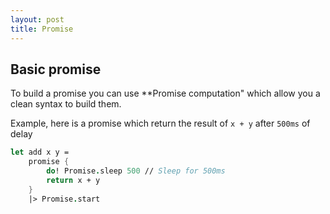 ```yaml
---
layout: post
title: Promise
---
```


## Basic promise

To build a promise you can use **Promise computation" which allow you a clean syntax to build them.

Example, here is a promise which return the result of `x + y` after `500ms` of delay

```fs
let add x y =
    promise {
        do! Promise.sleep 500 // Sleep for 500ms
        return x + y
    } 
    |> Promise.start
```
